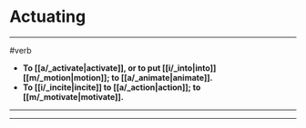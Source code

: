# Actuating
---
#verb
- **To [[a/_activate|activate]], or to put [[i/_into|into]] [[m/_motion|motion]]; to [[a/_animate|animate]].**
- **To [[i/_incite|incite]] to [[a/_action|action]]; to [[m/_motivate|motivate]].**
---
---
